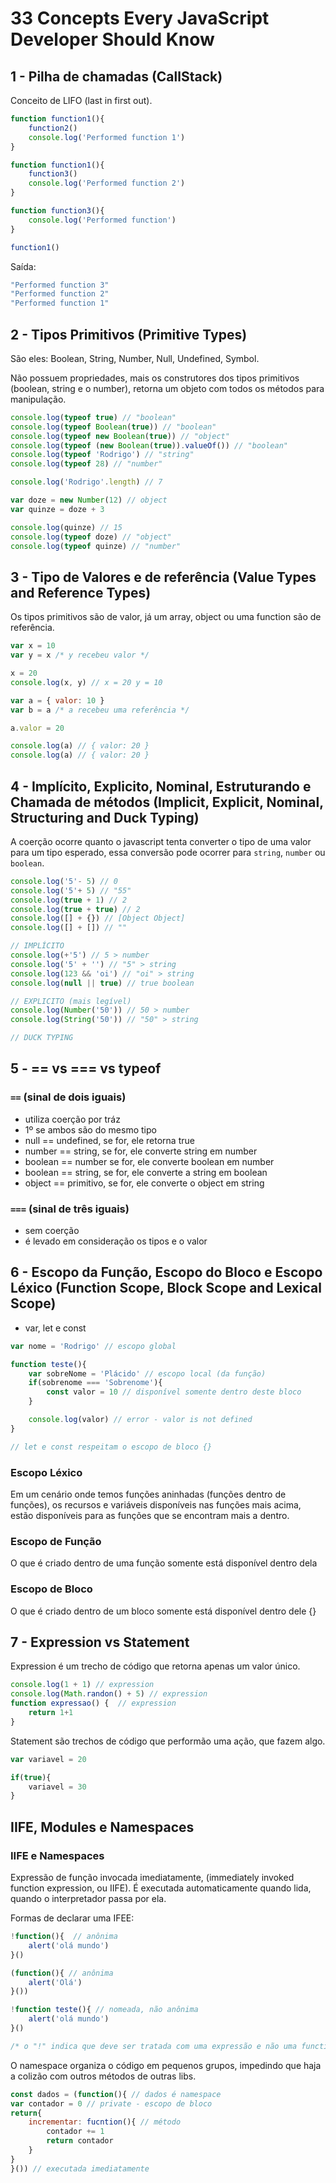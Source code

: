 # 33 Concepts Every JavaScript Developer Should Know

## 1 - Pilha de chamadas (CallStack)

Conceito de LIFO (last in first out).

```javascript
function function1(){
    function2()
    console.log('Performed function 1')
}

function function1(){
    function3()
    console.log('Performed function 2')
}

function function3(){
    console.log('Performed function')
}

function1()
```

Saída:

```javascript
"Performed function 3"
"Performed function 2"
"Performed function 1"
```

## 2 - Tipos Primitivos (Primitive Types)

São eles: Boolean, String, Number, Null, Undefined, Symbol.

Não possuem propriedades, mais os construtores dos tipos primitivos (boolean, string e o number), retorna um objeto com todos os métodos para manipulação.

```javascript
console.log(typeof true) // "boolean"
console.log(typeof Boolean(true)) // "boolean"
console.log(typeof new Boolean(true)) // "object"
console.log(typeof (new Boolean(true)).valueOf()) // "boolean"
console.log(typeof 'Rodrigo') // "string"
console.log(typeof 28) // "number"

console.log('Rodrigo'.length) // 7

var doze = new Number(12) // object
var quinze = doze + 3

console.log(quinze) // 15
console.log(typeof doze) // "object"
console.log(typeof quinze) // "number"
```

## 3 - Tipo de Valores e de referência (Value Types and Reference Types)

Os tipos primitivos são de valor, já um array, object ou uma function são de referência.

```javascript
var x = 10
var y = x /* y recebeu valor */

x = 20
console.log(x, y) // x = 20 y = 10

var a = { valor: 10 }
var b = a /* a recebeu uma referência */

a.valor = 20

console.log(a) // { valor: 20 }
console.log(a) // { valor: 20 }
```

## 4 - Implícito, Explicito, Nominal, Estruturando e Chamada de métodos (Implicit, Explicit, Nominal, Structuring and Duck Typing)

A coerção ocorre quanto o javascript tenta converter o tipo de uma valor para um tipo esperado, essa conversão pode ocorrer para ```string```, ```number``` ou ```boolean```.

```javascript
console.log('5'- 5) // 0
console.log('5'+ 5) // "55"
console.log(true + 1) // 2
console.log(true + true) // 2
console.log([] + {}) // [Object Object]
console.log([] + []) // ""

// IMPLÍCITO
console.log(+'5') // 5 > number
console.log('5' + '') // "5" > string
console.log(123 && 'oi') // "oi" > string
console.log(null || true) // true boolean

// EXPLICITO (mais legível)
console.log(Number('50')) // 50 > number
console.log(String('50')) // "50" > string

// DUCK TYPING

```

## 5 - == vs === vs typeof

### `==` (sinal de dois iguais)

- utiliza coerção por tráz
- 1º se ambos são do mesmo tipo
- null == undefined, se for, ele retorna true
- number == string, se for, ele converte string em number
- boolean == number se for, ele converte boolean em number
- boolean == string, se for, ele converte a string em boolean
- object == primitivo, se for, ele converte o object em string

### `===` (sinal de três iguais)

- sem coerção
- é levado em consideração os tipos e o valor

## 6 - Escopo da Função, Escopo do Bloco e Escopo Léxico (Function Scope, Block Scope and Lexical Scope)

- var, let e const

```javascript
var nome = 'Rodrigo' // escopo global

function teste(){
    var sobreNome = 'Plácido' // escopo local (da função)
    if(sobrenome === 'Sobrenome'){
        const valor = 10 // disponível somente dentro deste bloco
    }

    console.log(valor) // error - valor is not defined
}

// let e const respeitam o escopo de bloco {}
```

### Escopo Léxico

Em um cenário onde temos funções aninhadas (funções dentro de funções), os recursos e variáveis disponíveis nas funções mais acima, estão disponíveis para as funções que se encontram mais a dentro.

### Escopo de Função

O que é criado dentro de uma função somente está disponível dentro dela

### Escopo de Bloco

O que é criado dentro de um bloco somente está disponível dentro dele {}

## 7 - Expression vs Statement

Expression é um trecho de código que retorna apenas um valor único.

```javascript
console.log(1 + 1) // expression
console.log(Math.randon() + 5) // expression
function expressao() {  // expression
    return 1+1
}
```

Statement são trechos de código que performão uma ação, que fazem algo.

```javascript
var variavel = 20

if(true){
    variavel = 30
}
```

## IIFE, Modules e Namespaces

### IIFE e Namespaces

Expressão de função invocada imediatamente, (immediately invoked function expression, ou IIFE).
É executada automaticamente quando lida, quando o interpretador passa por ela.

Formas de declarar uma IFEE:

```javascript
!function(){  // anônima
    alert('olá mundo')
}()

(function(){ // anônima
    alert('Olá')
}())

!function teste(){ // nomeada, não anônima
    alert('olá mundo')
}()

/* o "!" indica que deve ser tratada com uma expressão e não uma function */
```

O namespace organiza o código em pequenos grupos, impedindo que haja a colizão com outros métodos de outras libs.

```javascript
const dados = (function(){ // dados é namespace
var contador = 0 // private - escopo de bloco
return{
    incrementar: fucntion(){ // método
        contador += 1
        return contador
    }
}
}()) // executada imediatamente
```